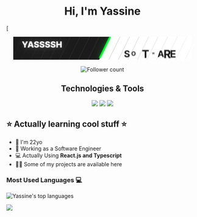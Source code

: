 
<h1 align="center">Hi, I'm Yassine</h1>

[<p align="center"><img src="https://github.com/YassSSH/YassSSH/blob/master/standard2.gif?raw=true"/></p>
<p align="center">
 <img src="https://img.shields.io/github/followers/yassssh.svg?style=social&label=Follow&maxAge=2592000" alt="Follower count"/>
</p>

<div align="center">
  <h2> Technologies & Tools </h2>
<img src="https://img.shields.io/badge/Node.js-43853D?style=for-the-badge&logo=node.js&logoColor=white" />
<img src="https://img.shields.io/badge/React-20232A?style=for-the-badge&logo=react&logoColor=61DAFB"/>
<img src="https://img.shields.io/badge/TypeScript-3178C6.svg?style=for-the-badge&logo=TypeScript&logoColor=white" />
 
</div>


## ⭐ Actually learning cool stuff ⭐

- 🔭 I'm 22yo
- 🌱 Working as a Software Engineer 
- 💻 Actually Using **React.js and Typescript**
- 👨‍💻 Some of my projects are available here



### Most Used Languages 💻

![Yassine's top languages](https://github-readme-stats-3n67.vercel.app/api/top-langs/?username=YassSSH&theme=blue-green)



![](https://komarev.com/ghpvc/?username=yasssshe&color=blue&style=for-the-badge)
